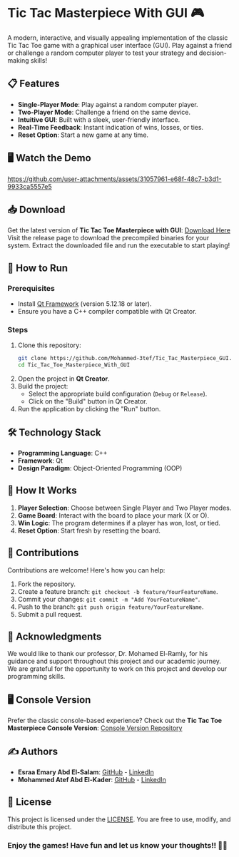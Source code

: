 # Tic Tac Masterpiece With GUI 🎮

A modern, interactive, and visually appealing implementation of the classic Tic Tac Toe game with a graphical user interface (GUI). Play against a friend or challenge a random computer player to test your strategy and decision-making skills!

## 📋 Features

- **Single-Player Mode**: Play against a random computer player.
- **Two-Player Mode**: Challenge a friend on the same device.
- **Intuitive GUI**: Built with a sleek, user-friendly interface.
- **Real-Time Feedback**: Instant indication of wins, losses, or ties.
- **Reset Option**: Start a new game at any time.

## 🖥️ Watch the Demo

https://github.com/user-attachments/assets/31057961-e68f-48c7-b3d1-9933ca5557e5



## 📥 Download

Get the latest version of **Tic Tac Toe Masterpiece with GUI**: [Download Here](https://github.com/Mohammed-3tef/Tic_Tac_Masterpiece_GUI/releases/latest) <br>
Visit the release page to download the precompiled binaries for your system. Extract the downloaded file and run the executable to start playing!


## 🚀 How to Run

### Prerequisites
- Install [Qt Framework](https://www.qt.io/) (version 5.12.18 or later).
- Ensure you have a C++ compiler compatible with Qt Creator.

### Steps
1. Clone this repository:
   ```bash
   git clone https://github.com/Mohammed-3tef/Tic_Tac_Masterpiece_GUI.git
   cd Tic_Tac_Toe_Masterpiece_With_GUI
   ```
2. Open the project in **Qt Creator**.
3. Build the project:
   - Select the appropriate build configuration (`Debug` or `Release`).
   - Click on the "Build" button in Qt Creator.
4. Run the application by clicking the "Run" button.


## 🛠️ Technology Stack

- **Programming Language**: C++
- **Framework**: Qt
- **Design Paradigm**: Object-Oriented Programming (OOP)


## 🧠 How It Works

1. **Player Selection**: Choose between Single Player and Two Player modes.
2. **Game Board**: Interact with the board to place your mark (X or O).
3. **Win Logic**: The program determines if a player has won, lost, or tied.
4. **Reset Option**: Start fresh by resetting the board.


## 🤝 Contributions

Contributions are welcome! Here's how you can help:
1. Fork the repository.
2. Create a feature branch: `git checkout -b feature/YourFeatureName`.
3. Commit your changes: `git commit -m "Add YourFeatureName"`.
4. Push to the branch: `git push origin feature/YourFeatureName`.
5. Submit a pull request.


## 🌟 Acknowledgments

We would like to thank our professor, Dr. Mohamed El-Ramly, for his guidance and support throughout this project and our academic journey. We are grateful for the opportunity to work on this project and develop our programming skills.


## 🖥️ Console Version

Prefer the classic console-based experience? Check out the **Tic Tac Toe Masterpiece Console Version**: [Console Version Repository](https://github.com/Mohammed-3tef/Tic_Tac_Masterpiece)


## ✍️ Authors

- **Esraa Emary Abd El-Salam**: [GitHub](https://github.com/esraa-emary) - [LinkedIn](https://www.linkedin.com/in/esraa-emary-b372b8303/)
- **Mohammed Atef Abd El-Kader**: [GitHub](https://github.com/Mohammed-3tef) - [LinkedIn](https://www.linkedin.com/in/mohammed-atef-b0a408299/)


## 📜 License

This project is licensed under the [LICENSE](https://github.com/Mohammed-3tef/Tic-Tac-Toe-Masterpiece-With-GUI/blob/main/LICENSE). You are free to use, modify, and distribute this project.


### **Enjoy the games! Have fun and let us know your thoughts!! 🎉🎲**
